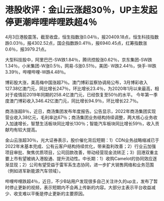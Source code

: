 # 港股收评：金山云涨超30％，UP主发起停更潮哔哩哔哩跌超4％

4月3日港股震荡，截至收盘，恒生指数涨0.04％，报20409.18点，恒生科技指数跌0.03％，报4302.52点，国企指数跌0.41％，报6940.45点，红筹指数涨0.6％，报3979.21点。

大型科技股中，阿里巴巴-SW跌1.84％，腾讯控股涨0.62％，京东集团-SW跌1.34％，小米集团-W涨0.5％，网易-S涨0.51％，美团-
W跌2.44％，快手-W跌3.39％，哔哩哔哩-W跌4.48％。

博彩股大涨，美高梅中国涨超7％。澳门博彩监察协调局公布，3月博彩收入127.38亿澳门元，同比增长247％，环比增长23.4％，为2020年1月以来最高，相对于疫情前2019年同期的258.4亿澳门元，已经恢复至50％的水平。
今年第一季度澳门博彩收入346.42亿澳门元，同比增长94.9％，环比增长22.7％。

商汤涨超8％，近日，商汤集团发布年度报告。公告显示，2022年商汤集团实现营业收入38亿元，毛利率达67％；商汤集团业务结构持续调整，两大核心业务收入加速增长，智慧生活板块同比增长130％；智能汽车板块同比增长59％，收入贡献均有较大提高。

金山云涨超30％，光大证券表示，股价催化背后短期：1）CDN业务战略缩减已于2022年末基本完成、公有云客户结构持续优化，带来盈利改善；2）行业云加强项目审批、聚焦优质项目，公司回款改善，带动经营现金流转正；3）回港双重主要上市有望被纳入港股通、提升流动性。中长期：1）收购Camelot的协同效应逐渐显现；2）公司有望受益于雷军系生态协同，进一步扩大销售网络和业务范围（例如进军新能源汽车领域）。

哔哩哔哩跌超4％，近日，不少B站用户发现很多自己关注许久的up主，发布了暂时停止更新的视频，表示短期内不会再上传新的内容。大部分主表示平台收益减少、收支难以平衡是停止更新的主要原因。

